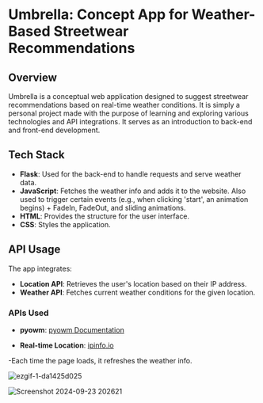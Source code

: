 # Umbrella: Concept App for Weather-Based Streetwear Recommendations

## Overview
Umbrella is a conceptual web application designed to suggest streetwear recommendations based on real-time weather conditions. It is simply a personal project made with the purpose of learning and exploring various technologies and API integrations. It serves as an introduction to back-end and front-end development.

## Tech Stack
- **Flask**: Used for the back-end to handle requests and serve weather data.
- **JavaScript**: Fetches the weather info and adds it to the website. Also used to trigger certain events (e.g., when clicking 'start', an animation begins) + FadeIn, FadeOut, and sliding animations.
- **HTML**: Provides the structure for the user interface.
- **CSS**: Styles the application.

## API Usage
The app integrates:
- **Location API**: Retrieves the user's location based on their IP address.
- **Weather API**: Fetches current weather conditions for the given location.

### APIs Used
- **pyowm**: [pyowm Documentation](https://pypi.org/project/pyowm/)

- **Real-time Location**: [ipinfo.io](https://ipinfo.io/)


-Each time the page loads, it refreshes the weather info.

![ezgif-1-da1425d025](https://github.com/user-attachments/assets/9410134c-9bdc-498a-9722-497bf5d15dea)


![Screenshot 2024-09-23 202621](https://github.com/user-attachments/assets/aa3bf76f-dd6d-41de-add2-e4bde2388feb)



